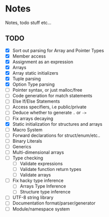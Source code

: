 # Notes
Notes, todo stuff etc...

## TODO
- [x] Sort out parsing for Array and Pointer Types
- [x] Member access
- [x] Assignment as an expression
- [x] Arrays
- [x] Array static initializers
- [x] Tuple parsing
- [x] Option Type parsing
- [ ] Pointer syntax, or just malloc/free
- [ ] Code generation for match statements
- [ ] Else If/Else Statements
- [ ] Access specifiers, i.e public/private
- [ ] Deduce whether to generate `.` or `->`
- [ ] Fix arrays decaying
- [x] Static initialization for structures and arrays
- [ ] Macro System
- [ ] Forward declarations for struct/enum/etc..
- [ ] Binary Literals
- [ ] Generics
- [ ] Multi-dimensional arrays
- [ ] Type checking
  * [ ] Validate expressions
  * [ ] Validate function return types
  * [ ] Validate arrays
- [ ] Fix hacky type inference
  * [ ] Arrays Type Inference
  * [ ] Structure type inference
- [ ] UTF-8 string library
- [ ] Documentation format/parser/generator
- [ ] Module/namespace system
